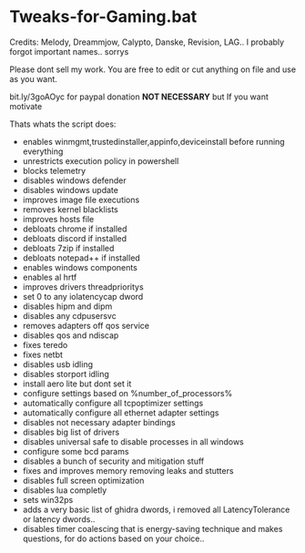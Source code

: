 # Tweaks-for-Gaming.bat

Credits: Melody, Dreammjow, Calypto, Danske, Revision, LAG.. I probably forgot important names.. sorrys

Please dont sell my work. You are free to edit or cut anything on file and use as you want.

bit.ly/3goAOyc for paypal donation **NOT NECESSARY** but If you want motivate

Thats whats the script does:
- enables winmgmt,trustedinstaller,appinfo,deviceinstall before running everything
- unrestricts execution policy in powershell
- blocks telemetry
- disables windows defender
- disables windows update
- improves image file executions
- removes kernel blacklists
- improves hosts file
- debloats chrome if installed
- debloats discord if installed
- debloats 7zip if installed
- debloats notepad++ if installed
- enables windows components
- enables al hrtf
- improves drivers threadprioritys
- set 0 to any iolatencycap dword
- disables hipm and dipm
- disables any cdpusersvc
- removes adapters off qos service
- disables qos and ndiscap
- fixes teredo
- fixes netbt
- disables usb idling
- disables storport idling
- install aero lite but dont set it
- configure settings based on %number_of_processors%
- automatically configure all tcpoptimizer settings
- automatically configure all ethernet adapter settings
- disables not necessary adapter bindings
- disables big list of drivers
- disables universal safe to disable processes in all windows
- configure some bcd params
- disables a bunch of security and mitigation stuff
- fixes and improves memory removing leaks and stutters
- disables full screen optimization
- disables lua completly
- sets win32ps
- adds a very basic list of ghidra dwords, i removed all LatencyTolerance or latency dwords..
- disables timer coalescing that is energy-saving technique
and makes questions, for do actions based on your choice..
